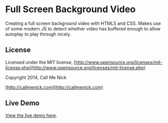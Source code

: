 # Full Screen Background Video

Creating a full screen background video with HTML5 and CSS. Makes use of some modern JS to detect whether video has buffered enough to allow autoplay to play through nicely.

## License

Licensed under the MIT license, [http://www.opensource.org/licenses/mit-license.php](http://www.opensource.org/licenses/mit-license.php)

Copyright 2014, Call Me Nick

[http://callmenick.com](http://callmenick.com)

## Live Demo

[View the live demo here](http://callmenick.com/development/video/full-screen-background-video/).